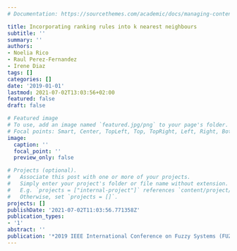 ```yaml
---
# Documentation: https://sourcethemes.com/academic/docs/managing-content/

title: Incorporating ranking rules into k nearest neighbours
subtitle: ''
summary: ''
authors:
- Noelia Rico
- Raul Perez-Fernandez
- Irene Diaz
tags: []
categories: []
date: '2019-01-01'
lastmod: 2021-07-02T13:03:56+02:00
featured: false
draft: false

# Featured image
# To use, add an image named `featured.jpg/png` to your page's folder.
# Focal points: Smart, Center, TopLeft, Top, TopRight, Left, Right, BottomLeft, Bottom, BottomRight.
image:
  caption: ''
  focal_point: ''
  preview_only: false

# Projects (optional).
#   Associate this post with one or more of your projects.
#   Simply enter your project's folder or file name without extension.
#   E.g. `projects = ["internal-project"]` references `content/project/deep-learning/index.md`.
#   Otherwise, set `projects = []`.
projects: []
publishDate: '2021-07-02T11:03:56.771358Z'
publication_types:
- '1'
abstract: ''
publication: '*2019 IEEE International Conference on Fuzzy Systems (FUZZ-IEEE)*'
---
```

